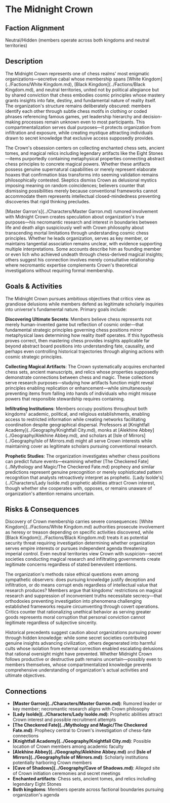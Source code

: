 <!-- Expanded by AI: 2025-10-13 -->

# The Midnight Crown

## Faction Alignment
Neutral/Hidden (members operate across both kingdoms and neutral territories)

## Description

The Midnight Crown represents one of chess realms' most enigmatic organizations—secretive cabal whose membership spans [White Kingdom](../Factions/White Kingdom.md), [Black Kingdom](../Factions/Black Kingdom.md), and neutral territories, united not by political allegiance but by shared conviction that chess embodies cosmic principles whose mastery grants insights into fate, destiny, and fundamental nature of reality itself. The organization's structure remains deliberately obscured: members identify each other through subtle chess motifs in clothing or coded phrases referencing famous games, yet leadership hierarchy and decision-making processes remain unknown even to most participants. This compartmentalization serves dual purposes—it protects organization from infiltration and exposure, while creating mystique attracting individuals drawn to secret knowledge that exclusive access supposedly provides.

The Crown's obsession centers on collecting enchanted chess sets, ancient tomes, and magical relics including legendary artifacts like the Eight Stones—items purportedly containing metaphysical properties connecting abstract chess principles to concrete magical powers. Whether these artifacts possess genuine supernatural capabilities or merely represent elaborate hoaxes that confirmation bias transforms into seeming validation remains philosophically contested. Skeptics dismiss Crown as delusional mystics imposing meaning on random coincidences; believers counter that dismissing possibilities merely because conventional frameworks cannot accommodate them represents intellectual closed-mindedness preventing discoveries that rigid thinking precludes.

[Master Garron's](../Characters/Master Garron.md) rumored involvement with Midnight Crown creates speculation about organization's true purposes—his necromantic research and interest in boundaries between life and death align suspiciously well with Crown philosophy about transcending mortal limitations through understanding cosmic chess principles. Whether he leads organization, serves as key member, or maintains tangential association remains unclear, with evidence supporting multiple interpretations. Some accounts describe him as founding member or even lich who achieved undeath through chess-derived magical insights; others suggest his connection involves merely consultative relationship where necromantic expertise complements Crown's theoretical investigations without requiring formal membership.

## Goals & Activities

The Midnight Crown pursues ambitious objectives that critics view as grandiose delusions while members defend as legitimate scholarly inquiries into universe's fundamental nature. Primary goals include:

**Discovering Ultimate Secrets**: Members believe chess represents not merely human-invented game but reflection of cosmic order—that fundamental strategic principles governing chess positions mirror metaphysical laws determining how reality itself operates. If this hypothesis proves correct, then mastering chess provides insights applicable far beyond abstract board positions into understanding fate, causality, and perhaps even controlling historical trajectories through aligning actions with cosmic strategic principles.

**Collecting Magical Artifacts**: The Crown systematically acquires enchanted chess sets, ancient manuscripts, and relics whose properties supposedly demonstrate connections between chess and magic. These collections serve research purposes—studying how artifacts function might reveal principles enabling replication or enhancement—while simultaneously preventing items from falling into hands of individuals who might misuse powers that responsible stewardship requires containing.

**Infiltrating Institutions**: Members occupy positions throughout both kingdoms' academic, political, and religious establishments, enabling access to restricted information while creating networks facilitating coordination despite geographical dispersal. Professors at [Knightfall Academy](../Geography/Knightfall City.md), monks at [Alekhine Abbey](../Geography/Alekhine Abbey.md), and scholars at [Isle of Mirrors](../Geography/Isle of Mirrors.md) might all serve Crown interests while maintaining cover as legitimate scholars pursuing conventional research.

**Prophetic Studies**: The organization investigates whether chess positions can predict future events—examining whether [The Checkered Fate](../Mythology and Magic/The Checkered Fate.md) prophecy and similar predictions represent genuine precognition or merely sophisticated pattern recognition that analysts retroactively interpret as prophetic. [Lady Isolde's](../Characters/Lady Isolde.md) prophetic abilities attract Crown interest, though whether she cooperates with, opposes, or remains unaware of organization's attention remains uncertain.

## Risks & Consequences

Discovery of Crown membership carries severe consequences: [White Kingdom](../Factions/White Kingdom.md) authorities prosecute involvement as heresy or treason depending on specific activities discovered, while [Black Kingdom](../Factions/Black Kingdom.md) treats it as potential security threat requiring investigation determining whether organization serves empire interests or pursues independent agenda threatening imperial control. Even neutral territories view Crown with suspicion—secret societies conducting magical research and infiltrating governments create legitimate concerns regardless of stated benevolent intentions.

The organization's methods raise ethical questions even among sympathetic observers: does pursuing knowledge justify deception and infiltration, or do means corrupt ends regardless of intellectual value that research produces? Members argue that kingdoms' restrictions on magical research and suppression of inconvenient truths necessitate secrecy—that orthodoxies preventing investigation into phenomena challenging established frameworks require circumventing through covert operations. Critics counter that rationalizing unethical behavior as serving greater goods represents moral corruption that personal conviction cannot legitimate regardless of subjective sincerity.

Historical precedents suggest caution about organizations pursuing power through hidden knowledge: while some secret societies contributed genuine insights advancing civilization, others degenerated into harmful cults whose isolation from external correction enabled escalating delusions that rational oversight might have prevented. Whether Midnight Crown follows productive or destructive path remains uncertain—possibly even to members themselves, whose compartmentalized knowledge prevents comprehensive understanding of organization's actual activities and ultimate objectives.

## Connections

- **[Master Garron](../Characters/Master Garron.md)**: Rumored leader or key member; necromantic research aligns with Crown philosophy
- **[Lady Isolde](../Characters/Lady Isolde.md)**: Prophetic abilities attract Crown interest and possible recruitment attempts
- **[The Checkered Fate](../Mythology and Magic/The Checkered Fate.md)**: Prophecy central to Crown's investigation of chess-fate connections
- **[Knightfall Academy](../Geography/Knightfall City.md)**: Possible location of Crown members among academic faculty
- **[Alekhine Abbey](../Geography/Alekhine Abbey.md)** and **[Isle of Mirrors](../Geography/Isle of Mirrors.md)**: Scholarly institutions potentially harboring Crown members
- **[Cave of Shadows](../Geography/Cave of Shadows.md)**: Alleged site of Crown initiation ceremonies and secret meetings
- **Enchanted artifacts**: Chess sets, ancient tomes, and relics including legendary Eight Stones
- **Both kingdoms**: Members operate across factional boundaries pursuing organization's agenda
